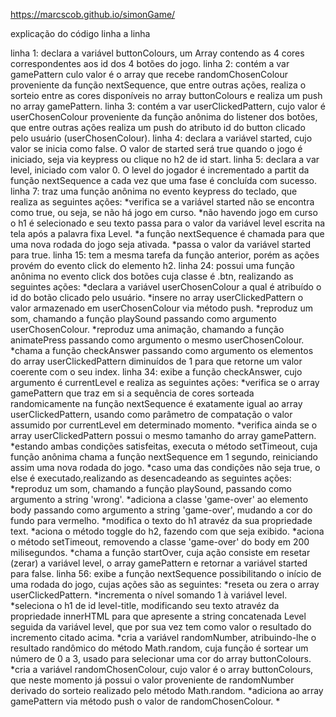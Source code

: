 https://marcscob.github.io/simonGame/

explicação do código linha a linha

linha 1: declara a variável buttonColours, um Array contendo as 4 cores correspondentes aos id dos 4 botões do jogo.
linha 2: contém a var gamePattern culo valor é o array que recebe randomChosenColour proveniente da função nextSequence, que entre outras ações, realiza o sorteio entre as cores disponíveis no array buttonColours e realiza um push no array gamePattern.
linha 3: contém a var userClickedPattern, cujo valor é userChosenColour proveniente da função anônima do listener dos botões, que entre outras ações realiza um push do atributo id do button clicado pelo usuário (userChosenColour).
linha 4: declara a variável started, cujo valor se inicia como false. O valor de started será true quando o jogo é iniciado, seja via keypress ou clique no h2 de id start.
linha 5: declara a var level, iniciado com valor 0. O level do jogador é incrementado a partit da função nextSequence a cada vez que uma fase é concluída com sucesso.
linha 7: traz uma função anônima no evento keypress do teclado, que realiza as seguintes ações:
    *verifica se a variável started não se encontra como true, ou seja, se não há jogo em curso.
    *não havendo jogo em curso o h1 é selecionado e seu texto passa para o valor da variável level escrita na tela após a palavra fixa Level.
    *a função nextSequence é chamada para que uma nova rodada do jogo seja ativada.
    *passa o valor da variável started para true.
linha 15: tem a mesma tarefa da função anterior, porém as ações provém do evento click do elemento h2.
linha 24: possui uma função anônima no evento click dos botões cuja classe é .btn, realizando as seguintes ações:
    *declara a variável userChosenColour a qual é atribuído o id do botão clicado pelo usuário.
    *insere no array userClickedPattern o valor armazenado em userChosenColour via método push.
    *reproduz um som, chamando a função playSound passando como argumento userChosenColour.
    *reproduz uma animação, chamando a função animatePress passando como argumento o mesmo userChosenColour.
    *chama a função checkAnswer passando como argumento os elementos do array userClickedPattern diminuídos de 1 para que retorne um valor coerente com o seu index.
linha 34: exibe a função checkAnswer, cujo argumento é currentLevel e realiza as seguintes ações:
    *verifica se o array gamePattern que traz em si a sequência de cores sorteada randomicamente na função nextSequence é exatamente igual ao array userClickedPattern, usando como parâmetro de compatação o valor assumido por currentLevel em determinado momento.
    *verifica ainda se o array userClickedPattern possui o mesmo tamanho do array gamePattern.
    *estando ambas condições satisfeitas, executa o método setTimeout, cuja função anônima chama a função nextSequence em 1 segundo, reiniciando assim uma nova rodada do jogo.
    *caso uma das condições não seja true, o else é executado,realizando as desencadeando as seguintes ações:
        *reproduz um som, chamando a função playSound, passando como argumento a string 'wrong'.
        *adiciona a classe 'game-over' ao elemento body passando como argumento a string 'game-over', mudando a cor do fundo para vermelho.
        *modifica o texto do h1 atravéz da sua propriedade text.
        *aciona o método toggle do h2, fazendo com que seja exibido.
        *aciona o método setTimeout, removendo a classe 'game-over' do body em 200 milisegundos.
        *chama a função startOver, cuja ação consiste em resetar (zerar) a variável level, o array gamePattern e retornar a variável started para false.
linha 56: exibe a função nextSequence possibilitando o início de uma rodada do jogo, cujas ações são as seguintes:
    *reseta ou zera o array userClickedPattern.
    *incrementa o nível somando 1 à variável level.
    *seleciona o h1 de id level-title, modificando seu texto atravéz da propriedade innerHTML para que apresente a string concatenada Level seguida da variável level, que por sua vez tem como valor o resultado do incremento citado acima.
    *cria a variável randomNumber, atribuindo-lhe o resultado randômico do método Math.random, cuja função é sortear um número de 0 a 3, usado para selecionar uma cor do array buttonColours.
    *cria a variável randomChosenColour, cujo valor é o array buttonColours, que neste momento já possui o valor proveniente de randomNumber derivado do sorteio realizado pelo método Math.random.
    *adiciona ao array gamePattern via método push o valor de randomChosenColour.
    *
